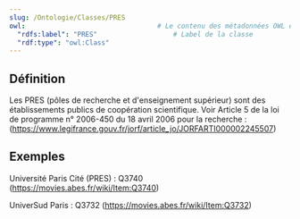 ```yaml
---
slug: /Ontologie/Classes/PRES
owl:                                 # Le contenu des métadonnées OWL est utilisé par la balise <OntologyTable>
  "rdfs:label": "PRES"                   # Label de la classe
  "rdf:type": "owl:Class"
---
```

## Définition

Les PRES (pôles de recherche et d'enseignement supérieur) sont des établissements publics de coopération scientifique.
Voir Article 5 de la loi de programme n° 2006-450 du 18 avril 2006 pour la recherche : (https://www.legifrance.gouv.fr/jorf/article_jo/JORFARTI000002245507)

## Exemples

Université Paris Cité (PRES) : Q3740 (https://movies.abes.fr/wiki/Item:Q3740)

UniverSud Paris : Q3732 (https://movies.abes.fr/wiki/Item:Q3732)
